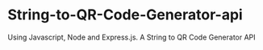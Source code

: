 # String-to-QR-Code-Generator-api
Using Javascript, Node and Express.js. A String to QR Code Generator API
